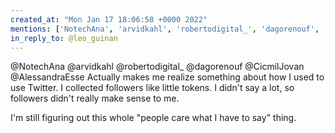 ```yaml
---
created_at: "Mon Jan 17 18:06:58 +0000 2022"
mentions: ['NotechAna', 'arvidkahl', 'robertodigital_', 'dagorenouf', 'CicmilJovan', 'AlessandraEsse']
in_reply_to: @leo_guinan
---
```


@NotechAna @arvidkahl @robertodigital_ @dagorenouf @CicmilJovan @AlessandraEsse Actually makes me realize something about how I used to use Twitter. I collected followers like little tokens. I didn't say a lot, so followers didn't really make sense to me.

I'm still figuring out this whole "people care what I have to say" thing.